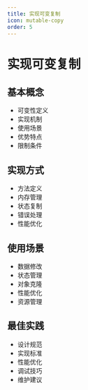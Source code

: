 ```yaml
---
title: 实现可变复制
icon: mutable-copy
order: 5
---
```


# 实现可变复制

## 基本概念
- 可变性定义
- 实现机制
- 使用场景
- 优势特点
- 限制条件

## 实现方式
- 方法定义
- 内存管理
- 状态复制
- 错误处理
- 性能优化

## 使用场景
- 数据修改
- 状态管理
- 对象克隆
- 性能优化
- 资源管理

## 最佳实践
- 设计规范
- 实现标准
- 性能优化
- 调试技巧
- 维护建议
